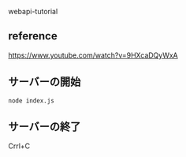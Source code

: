 webapi-tutorial

## reference
https://www.youtube.com/watch?v=9HXcaDQyWxA

## サーバーの開始
```
node index.js
```

## サーバーの終了
Crrl+C